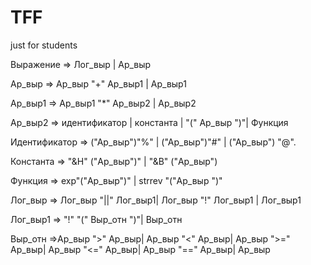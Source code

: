 # TFF
just for students

Выражение => Лог_выр | Ар_выр

Ар_выр => Ар_выр "+" Ар_выр1 | Ар_выр1

Ар_выр1 => Ар_выр1 "*" Ар_выр2 | Ар_выр2 

Ар_выр2 => идентификатор | константа | "(" Ар_выр ")"| Функция

Идентификатор => ("Ар_выр")"%" | ("Ар_выр")"#" | ("Ар_выр") "@".

Константа => "&H" ("Ар_выр")" | "&B" ("Ар_выр")

Функция => exp"("Ар_выр")" |  strrev "("Ар_выр ")"

Лог_выр => Лог_выр "||" Лог_выр1| Лог_выр "!" Лог_выр1 | Лог_выр1

Лог_выр1 => "!" "(" Выр_отн ")"| Выр_отн

Выр_отн =>Ар_выр ">" Ар_выр| Ар_выр "<" Ар_выр| Ар_выр ">=" Ар_выр| Ар_выр "<=" Ар_выр| Ар_выр "==" Ар_выр| Ар_выр
